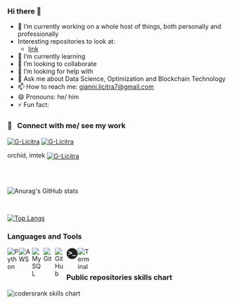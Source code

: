 <!--
### Hi there 👋

**G-Licitra/G-Licitra** is a ✨ _special_ ✨ repository because its `README.md` (this file) appears on your GitHub profile.

Here are some ideas to get you started:

- 🔭 I’m currently working on ...
- 🌱 I’m currently learning ...
- 👯 I’m looking to collaborate on ...
- 🤔 I’m looking for help with ...
- 💬 Ask me about ...
- 📫 How to reach me: ...
- 😄 Pronouns: ...
- ⚡ Fun fact: ...
-->


### Hi there 👋

- 🔭 I’m currently working on a whole host of things, both personally and professionally
- Interesting repositories to look at:
  - [link](https://github.com/jameshtwose/jmspack)
- 🌱 I’m currently learning 
- 👯 I’m looking to collaborate 
- 🤔 I’m looking for help with 
- 💬 Ask me about Data Science, Optimization and Blockchain Technology
- 📫 How to reach me: gianni.licitra7@gmail.com
- 😄 Pronouns: he/ him
- ⚡ Fun fact:  


### 🔗 &nbsp; Connect with me/ see my work
<p align="left">
<a href="www.linkedin.com/in/giovanni-licitra" target="blank"><img align="center" src="https://cdn.worldvectorlogo.com/logos/linkedin-icon-2.svg" alt="G-Licitra" height="30" width="40" /></a>
<a href="[https://scholar.google.com/citations?user=9KdO6XMAAAAJ&hl=en&oi=ao](https://scholar.google.com/citations?user=aatixCYAAAAJ&hl=it)" target="blank"><img align="center" src="https://upload.wikimedia.org/wikipedia/commons/c/c7/Google_Scholar_logo.svg" alt="G-Licitra" height="30" width="40" /></a>
  
orchid, imtek
<a href="www.linkedin.com/in/giovanni-licitra" target="blank"><img align="center" src="https://cdn.worldvectorlogo.com/logos/linkedin-icon-2.svg" alt="G-Licitra" height="30" width="40" /></a>


<br>
<br>

![Anurag's GitHub stats](https://github-readme-stats.vercel.app/api?username=G-Licitra&count_private=true)

<br>

[![Top Langs](https://github-readme-stats.vercel.app/api/top-langs/?username=G-Licitra&langs_count=8&layout=compact&count_private=true)](https://github.com/G-Licira/github-readme-stats)


### Languages and Tools
<img align="left" alt="Python" width="26px" src="https://cdn.worldvectorlogo.com/logos/python-5.svg" />
<img align="left" alt="AWS" width="30px" src="https://upload.wikimedia.org/wikipedia/commons/9/93/Amazon_Web_Services_Logo.svg" />
<img align="left" alt="MySQL" width="26px" src="https://cdn.worldvectorlogo.com/logos/mysql-6.svg" />
<img align="left" alt="Git" width="26px" src="https://cdn.worldvectorlogo.com/logos/git-icon.svg" />
<img align="left" alt="GitHub" width="26px" src="https://cdn.worldvectorlogo.com/logos/github-icon-1.svg" />
<img align="left" alt="Terminal" width="26px" src="https://raw.githubusercontent.com/github/explore/80688e429a7d4ef2fca1e82350fe8e3517d3494d/topics/terminal/terminal.png" />
<img align="left" alt="Terminal" width="26px" src="https://cdn.worldvectorlogo.com/logos/ubuntu-4.svg" />

  
<br>


<br>


### Public repositories skills chart

<img align="center" alt="codersrank skills chart" width="80%" src="https://cr-skills-chart-widget.azurewebsites.net/api/api?username=jameshtwose" />
